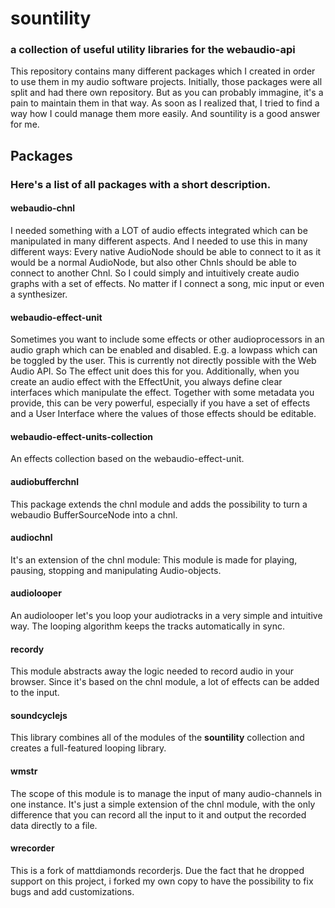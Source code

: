 # sountility
### a collection of useful utility libraries for the webaudio-api

This repository contains many different packages which I created in order to use them in my audio software projects. Initially, those packages were all split and had there own repository. But as you can probably immagine, it's a pain to maintain them in that way. As soon as I realized that, I tried to find a way how I could manage them more easily. And sountility is a good answer for me.

## Packages
### Here's a list of all packages with a short description.
#### webaudio-chnl
I needed something with a LOT of audio effects integrated which can be manipulated in many different aspects. And I needed to use this in many different ways: Every native AudioNode should be able to connect to it as it would be a normal AudioNode, but also other Chnls should be able to connect to another Chnl.
So I could simply and intuitively create audio graphs with a set of effects.
No matter if I connect a song, mic input or even a synthesizer.
#### webaudio-effect-unit
Sometimes you want to include some effects or other audioprocessors in an audio graph which can be enabled and disabled.
E.g. a lowpass which can be toggled by the user.
This is currently not directly possible with the Web Audio API.
So The effect unit does this for you.
Additionally, when you create an audio effect with the EffectUnit, you always define clear interfaces which manipulate the effect. Together with some metadata you provide, this can be very powerful, especially if you have a set of effects and a User Interface where the values of those effects should be editable.
#### webaudio-effect-units-collection
An effects collection based on the webaudio-effect-unit.
#### audiobufferchnl
This package extends the chnl module and adds the possibility to turn a webaudio BufferSourceNode into a chnl.
#### audiochnl
It's an extension of the chnl module: This module is made for playing, pausing, stopping and manipulating Audio-objects.
#### audiolooper
An audiolooper let's you loop your audiotracks in a very simple and intuitive way.
The looping algorithm keeps the tracks automatically in sync.
#### recordy
This module abstracts away the logic needed to record audio in your browser.
Since it's based on the chnl module, a lot of effects can be added to the input.
#### soundcyclejs
This library combines all of the modules of the __sountility__ collection and creates a full-featured looping library.
#### wmstr
The scope of this module is to manage the input of many audio-channels in one instance.
It's just a simple extension of the chnl module, with the only difference that you can record all the input to it and output the recorded data directly to a file.
#### wrecorder
This is a fork of mattdiamonds recorderjs. Due the fact that he dropped support on this project, i forked my own copy to have the possibility to fix bugs and add customizations.
